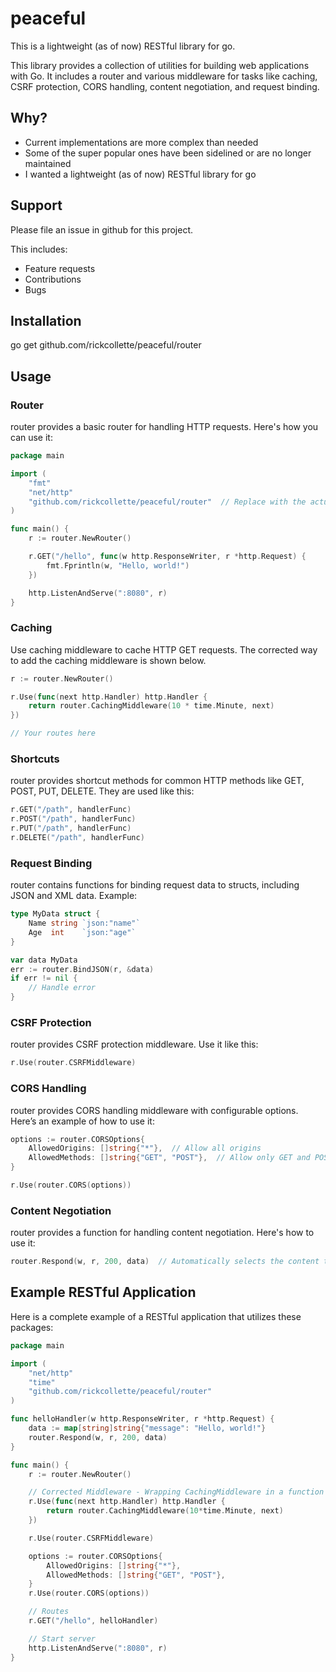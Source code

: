 # peaceful
This is a lightweight (as of now) RESTful library for go.

This library provides a collection of utilities for building web applications with Go. It includes a router and various middleware for tasks like caching, CSRF protection, CORS handling, content negotiation, and request binding.

## Why?
  - Current implementations are more complex than needed
  - Some of the super popular ones have been sidelined or are no longer maintained
  - I wanted a lightweight (as of now) RESTful library for go

## Support

Please file an issue in github for this project.  

This includes:
  - Feature requests
  - Contributions
  - Bugs

## Installation

go get github.com/rickcollette/peaceful/router

## Usage

### Router

router provides a basic router for handling HTTP requests. Here's how you can use it:

```go
package main

import (
    "fmt"
    "net/http"
    "github.com/rickcollette/peaceful/router"  // Replace with the actual path
)

func main() {
    r := router.NewRouter()

    r.GET("/hello", func(w http.ResponseWriter, r *http.Request) {
        fmt.Fprintln(w, "Hello, world!")
    })

    http.ListenAndServe(":8080", r)
}
```

### Caching

Use caching middleware to cache HTTP GET requests. The corrected way to add the caching middleware is shown below.

```go
r := router.NewRouter()

r.Use(func(next http.Handler) http.Handler {
    return router.CachingMiddleware(10 * time.Minute, next)
})

// Your routes here

```

### Shortcuts

router provides shortcut methods for common HTTP methods like GET, POST, PUT, DELETE. They are used like this:

```go
r.GET("/path", handlerFunc)
r.POST("/path", handlerFunc)
r.PUT("/path", handlerFunc)
r.DELETE("/path", handlerFunc)
```

### Request Binding

router contains functions for binding request data to structs, including JSON and XML data. Example:

```go
type MyData struct {
    Name string `json:"name"`
    Age  int    `json:"age"`
}

var data MyData
err := router.BindJSON(r, &data)
if err != nil {
    // Handle error
}
```

### CSRF Protection

router provides CSRF protection middleware. Use it like this:

```go
r.Use(router.CSRFMiddleware)
```

### CORS Handling

router provides CORS handling middleware with configurable options. Here’s an example of how to use it:

```go
options := router.CORSOptions{
    AllowedOrigins: []string{"*"},  // Allow all origins
    AllowedMethods: []string{"GET", "POST"},  // Allow only GET and POST requests
}

r.Use(router.CORS(options))
```

### Content Negotiation

router provides a function for handling content negotiation. Here's how to use it:

```go
router.Respond(w, r, 200, data)  // Automatically selects the content type based on the "Accept" header
```

## Example RESTful Application

Here is a complete example of a RESTful application that utilizes these packages:

```go
package main

import (
    "net/http"
    "time"
    "github.com/rickcollette/peaceful/router"  
)

func helloHandler(w http.ResponseWriter, r *http.Request) {
    data := map[string]string{"message": "Hello, world!"}
    router.Respond(w, r, 200, data)
}

func main() {
    r := router.NewRouter()

    // Corrected Middleware - Wrapping CachingMiddleware in a function that matches router.Middleware type
    r.Use(func(next http.Handler) http.Handler {
        return router.CachingMiddleware(10*time.Minute, next)
    })

    r.Use(router.CSRFMiddleware)

    options := router.CORSOptions{
        AllowedOrigins: []string{"*"},
        AllowedMethods: []string{"GET", "POST"},
    }
    r.Use(router.CORS(options))

    // Routes
    r.GET("/hello", helloHandler)

    // Start server
    http.ListenAndServe(":8080", r)
}
```
